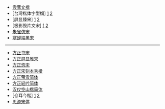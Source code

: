 - [霞鶩文楷](https://github.com/lxgw/LxgwWenkai/releases)
- [台灣楷体字型檔] [1](https://data.gov.tw/dataset/5961) [2](https://github.com/ChellyL/font_modules/releases/download/1.2/TW-Kai-98_1.ttf)
- [屏显臻宋] [1](https://www.maoken.com/freefonts/3329.html) [2](https://github.com/ChellyL/font_modules/blob/main/Font/%E5%B1%8F%E6%98%BE%E8%87%BB%E5%AE%8B1.09.ttf)
- [极影毁片文宋] [1](https://www.maoken.com/freefonts/9917.html) [2](https://github.com/ChellyL/font_modules/blob/main/Font/%E6%A5%B5%E5%BD%B1%E6%AF%80%E7%89%87%E6%96%87%E5%AE%8B.ttf)
- [朱雀仿宋](https://github.com/TrionesType/zhuque/releases)
- [寒蝉端黑宋](https://github.com/Warren2060/ChillDuanHeiSong/releases)

----

- [方正书宋](https://github.com/ChellyL/font_modules/blob/main/Font/%E6%96%B9%E6%AD%A3%E4%B9%A6%E5%AE%8BGBK.ttf)
- [方正屏显雅宋](https://github.com/ChellyL/font_modules/blob/main/Font/%E6%A5%B5%E5%BD%B1%E6%AF%80%E7%89%87%E6%96%87%E5%AE%8B.ttf)
- [方正悠宋](https://github.com/ChellyL/font_modules/blob/main/Font/%E6%96%B9%E6%AD%A3%E6%82%A0%E5%AE%8BGBK07R.ttf)
- [方正宋刻本秀楷](https://github.com/ChellyL/font_modules/blob/main/Font/%E6%96%B9%E6%AD%A3%E5%AE%8B%E5%88%BB%E6%9C%AC%E7%A7%80%E6%A5%B7%E7%AE%80%E4%BD%93.ttf)
- [方正萤雪简体](https://github.com/ChellyL/font_modules/raw/refs/heads/main/Font/%E6%96%B9%E6%AD%A3%E8%90%A4%E9%9B%AA%E7%AE%80%E4%BD%93.ttf)
- [方正轻吟简体](https://github.com/ChellyL/font_modules/raw/refs/heads/main/Font/%E6%96%B9%E6%AD%A3FW%E8%BD%BB%E5%90%9F%E4%BD%93%E7%AE%80.ttf)
- [汉仪空山楷简体](https://github.com/ChellyL/font_modules/raw/refs/heads/main/Font/%E6%B1%89%E4%BB%AA%E7%A9%BA%E5%B1%B1%E6%A5%B7.ttf)
- [仓耳今楷] [1](https://tsanger.cn/product/47) [2](https://github.com/ChellyL/font_modules/releases/download/1.2/CangErJinKai05-W03.ttf)
- [思源宋体](https://github.com/adobe-fonts/source-han-serif/releases)

